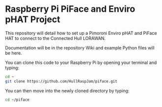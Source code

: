 # Raspberry Pi PiFace and Enviro pHAT Project

This repository will detail how to set up a Pimoroni Enviro pHAT and PiFace HAT to connect to the Connected Hull LORAWAN.

Documentation will be in the repository Wiki and example Python files will be here.

You can clone this code to your Raspberry Pi by opening your terminal and typing: 
```bash
cd ~
git clone https://github.com/HullRaspJam/piface.git
```
You can then move into the newly cloned directory by typing:
```bash
cd ~/piface
```
